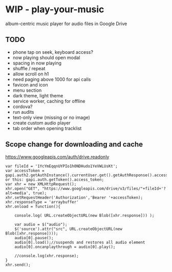 # WIP - play-your-music
album-centric music player for audio files in Google Drive

## TODO

- phone tap on seek, keyboard access?
- now playing should open modal
- spacing in now playing
- shuffle / repeat
- allow scroll on h1
- need paging above 1000 for api calls
- favicon and icon
- menu section
- dark theme, light theme
- service worker, caching for offline
- cordova?
- run audits
- text-only view (missing or no image)
- create custom audio player
- tab order when opening tracklist

## Scope change for downloading and cache

https://www.googleapis.com/auth/drive.readonly 

```
var fileId = '1YcYmEqqnUYPIo1h0NDHudo1YeVWLUsKt';
var accessToken = gapi.auth2.getAuthInstance().currentUser.get().getAuthResponse().access_token;// or this: gapi.auth.getToken().access_token;
var xhr = new XMLHttpRequest();
xhr.open("GET", "https://www.googleapis.com/drive/v3/files/"+fileId+'?alt=media', true);
xhr.setRequestHeader('Authorization','Bearer '+accessToken);
xhr.responseType = 'arraybuffer'
xhr.onload = function(){

    console.log( URL.createObjectURL(new Blob([xhr.response])) );
    
    var audio = $("audio");  
    $('source').attr("src", URL.createObjectURL(new Blob([xhr.response])));
    audio[0].pause();
    audio[0].load();//suspends and restores all audio element
    audio[0].oncanplaythrough = audio[0].play();

    //console.log(xhr.response);
}
xhr.send();
```
